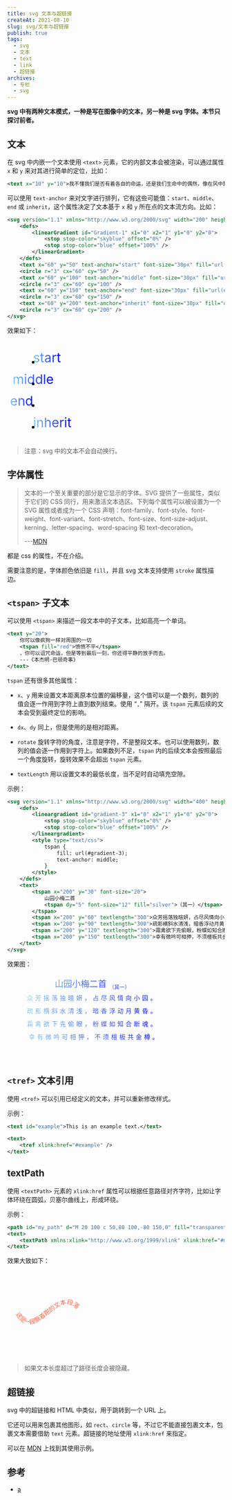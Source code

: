 ```yaml
---
title: svg 文本与超链接
createAt: 2021-08-10
slug: svg/文本与超链接
publish: true
tags:
  - svg
  - 文本
  - text
  - link
  - 超链接
archives:
  - 专栏
  - svg
---
```


**svg 中有两种文本模式，一种是写在图像中的文本，另一种是 svg 字体。本节只探讨前者。**

## 文本

在 svg 中内嵌一个文本使用 `<text>` 元素，它的内部文本会被渲染，可以通过属性 `x` 和 `y` 来对其进行简单的定位，比如：

```xml
<text x="10" y="10">我不懂我们是否有着各自的命运，还是我们生命中的偶然，像在风中飘，或许两者同时发生。——《阿甘正传》</text>
```

可以使用 `text-anchor` 来对文字进行排列，它有这些可能值：`start`、`middle`、`end` 或 `inherit`，这个属性决定了文本基于 `x` 和 `y` 所在点的文本流方向。比如：

```xml
<svg version="1.1" xmlns="http://www.w3.org/2000/svg" width="200" height="400">
	<defs>
		<linearGradient id="Gradient-1" x1="0" x2="1" y1="0" y2="0">
			<stop stop-color="skyblue" offset="0%" />
			<stop stop-color="blue" offset="100%" />
		</linearGradient>
	</defs>
	<text x="60" y="50" text-anchor="start" font-size="30px" fill="url(#Gradient-1)">start</text>
	<circle r="3" cx="60" cy="50" />
	<text x="60" y="100" text-anchor="middle" font-size="30px" fill="url(#Gradient-1)">middle</text>
	<circle r="3" cx="60" cy="100" />
	<text x="60" y="150" text-anchor="end" font-size="30px" fill="url(#Gradient-1)">end</text>
	<circle r="3" cx="60" cy="150" />
	<text x="60" y="200" text-anchor="inherit" font-size="30px" fill="url(#Gradient-1)">inherit</text>
	<circle r="3" cx="60" cy="200" />
</svg>
```

效果如下：

<svg version="1.1" xmlns="http://www.w3.org/2000/svg" width="200" height="230">
	<defs>
		<linearGradient id="Gradient-1" x1="0" x2="1" y1="0" y2="0">
			<stop stop-color="skyblue" offset="0%" />
			<stop stop-color="blue" offset="100%" />
		</linearGradient>
	</defs>
	<text x="60" y="50" text-anchor="start" font-size="30px" fill="url(#Gradient-1)">start</text>
	<circle r="3" cx="60" cy="50" />
	<text x="60" y="100" text-anchor="middle" font-size="30px" fill="url(#Gradient-1)">middle</text>
	<circle r="3" cx="60" cy="100" />
	<text x="60" y="150" text-anchor="end" font-size="30px" fill="url(#Gradient-1)">end</text>
	<circle r="3" cx="60" cy="150" />
	<text x="60" y="200" text-anchor="inherit" font-size="30px" fill="url(#Gradient-1)">inherit</text>
	<circle r="3" cx="60" cy="200" />
</svg>

> 注意：svg 中的文本不会自动换行。

## 字体属性

> 文本的一个至关重要的部分是它显示的字体。SVG 提供了一些属性，类似于它们的 CSS 同行，用来激活文本选区。下列每个属性可以被设置为一个 SVG 属性或者成为一个 CSS 声明：font-family、font-style、font-weight、font-variant、font-stretch、font-size、font-size-adjust、kerning、letter-spacing、word-spacing 和 text-decoration。
>
> ---[MDN](https://developer.mozilla.org/zh-CN/docs/Web/SVG/Tutorial/Texts#%E8%AE%BE%E7%BD%AE%E5%AD%97%E4%BD%93%E5%B1%9E%E6%80%A7)

都是 css 的属性，不在介绍。

需要注意的是，字体颜色依旧是 `fill`，并且 svg 文本支持使用 `stroke` 属性描边。

## `<tspan>` 子文本

可以使用 `<tspan>` 来描述一段文本中的子文本，比如高亮一个单词。

```xml
<text y="20">
	你可以像疯狗一样对周围的一切
	<tspan fill="red">愤愤不平</tspan>
	，你可以诅咒命运，但是等到最后一刻，你还得平静的放手而去。
	---《本杰明·巴顿奇事》
</text>
```

`tspan` 还有很多其他属性：

- `x`、`y` 用来设置文本距离原本位置的偏移量，这个值可以是一个数列，数列的值会逐一作用到字符上直到数列结束。使用 “`,`” 隔开。该 `tspan` 元素后续的文本会受到最终定位的影响。

- `dx`、`dy` 同上，但是使用的是相对距离。

- `rotate` 旋转字符的角度，注意是字符，不是整段文本。也可以使用数列，数列的值会逐一作用到字符上。如果数列不足，`tspan` 内的后续文本会按照最后一个角度旋转，旋转效果不会超出 `tspan` 元素。

- `textLength` 用以设置文本的最低长度，当不足时自动填充空隙。

示例：

```xml
<svg version="1.1" xmlns="http://www.w3.org/2000/svg" width="400" height="200">
	<defs>
		<lineargradient id="gradient-3" x1="0" x2="1" y1="0" y2="0">
			<stop stop-color="skyblue" offset="0%" />
			<stop stop-color="blue" offset="100%" />
		</lineargradient>
		<style type="text/css">
			tspan {
				fill: url(#gradient-3);
				text-anchor: middle;
			}
		</style>
	</defs>
	<text>
		<tspan x="200" y="30" font-size="20">
			山园小梅二首
			<tspan dy="5" font-size="12" fill="silver">（其一）</tspan>
		</tspan>
		<tspan x="200" y="60" textlength="300">众芳摇落独暄妍，占尽风情向小园。</tspan>
		<tspan x="200" y="90" textlength="300">疏影横斜水清浅，暗香浮动月黄昏。</tspan>
		<tspan x="200" y="120" textlength="300">霜禽欲下先偷眼，粉蝶如知合断魂。</tspan>
		<tspan x="200" y="150" textlength="300">幸有微吟可相狎，不须檀板共金樽。</tspan>
	</text>
</svg>
```

效果图：

<svg version="1.1" xmlns="http://www.w3.org/2000/svg" width="400" height="200">
	<defs>
		<lineargradient id="gradient-3" x1="0" x2="1" y1="0" y2="0">
			<stop stop-color="skyblue" offset="0%" />
			<stop stop-color="blue" offset="100%" />
		</lineargradient>
		<style type="text/css">
			tspan {
				fill: url(#gradient-3);
				text-anchor: middle;
			}
		</style>
	</defs>
	<text>
		<tspan x="200" y="30" font-size="20">
			山园小梅二首
			<tspan dy="5" font-size="12" fill="silver">（其一）</tspan>
		</tspan>
		<tspan x="200" y="60" textlength="300">众芳摇落独暄妍，占尽风情向小园。</tspan>
		<tspan x="200" y="90" textlength="300">疏影横斜水清浅，暗香浮动月黄昏。</tspan>
		<tspan x="200" y="120" textlength="300">霜禽欲下先偷眼，粉蝶如知合断魂。</tspan>
		<tspan x="200" y="150" textlength="300">幸有微吟可相狎，不须檀板共金樽。</tspan>
	</text>
</svg>

## `<tref>` 文本引用

使用 `<tref>` 可以引用已经定义的文本，并可以重新修改样式。

示例：

```xml
<text id="example">This is an example text.</text>

<text>
    <tref xlink:href="#example" />
</text>
```

## textPath

使用 `<textPath>` 元素的 `xlink:href` 属性可以根据任意路径对齐字符，比如让字体环绕在圆弧，贝塞尔曲线上，形成环绕。

示例：

```xml
<path id="my_path" d="M 20 100 c 50,80 100,-80 150,0" fill="transparent" />
<text>
	<textPath xmlns:xlink="http://www.w3.org/1999/xlink" xlink:href="#my_path" fill="tomato">这是一段飘着跑的文本段落</textPath>
</text>
```

效果大致如下：

<svg version="1.1" xmlns="http://www.w3.org/2000/svg" width="200" height="200">
	<path id="my_path" d="M 20 100 c 50,80 100,-80 150,0" fill="transparent" />
	<text>
		<textPath xmlns:xlink="http://www.w3.org/1999/xlink" xlink:href="#my_path" fill="tomato">这是一段飘着跑的文本段落</textPath>
	</text>
</svg>

> 如果文本长度超过了路径长度会被隐藏。

## 超链接

svg 中的超链接和 HTML 中类似，用于跳转到一个 URL 上。

它还可以用来包裹其他图形，如 `rect`、`circle` 等，不过它不能直接包裹文本，包裹文本需要借助 `text` 元素。超链接的地址使用 `xlink:href` 来指定。

可以在 [MDN][1] 上找到其使用示例。

## 参考

- [a][1]

[1]: https://developer.mozilla.org/zh-CN/docs/Web/SVG/Element/a
